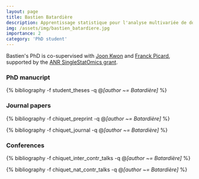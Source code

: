 ```yaml
---
layout: page
title: Bastien Batardière
description: Apprentissage statistique pour l'analyse multivariée de données de comptage de grande dimension  (2021-xx)
img: /assets/img/bastien_batardiere.jpg
importance: 2
category: 'PhD student'
---
```


Bastien's PhD is co-supervised with [Joon Kwon](https://joon-kwon.github.io/) and [Franck Picard](https://franckpicard.github.io/), supported by the [ANR SingleStatOmics grant](https://anr-singlestatomics.pages.math.cnrs.fr/).

### PhD manucript

<div class="publications">

{% bibliography -f student_theses -q @*[author ~= Batardière]* %}

</div>

### Journal papers

<div class="publications">

{% bibliography -f chiquet_preprint -q @*[author ~= Batardière]* %}

{% bibliography -f chiquet_journal -q @*[author ~= Batardière]* %}

</div>


### Conferences

<div class="publications">

{% bibliography -f chiquet_inter_contr_talks -q @*[author ~= Batardière]* %}

{% bibliography -f chiquet_nat_contr_talks -q @*[author ~= Batardière]* %}

</div>
